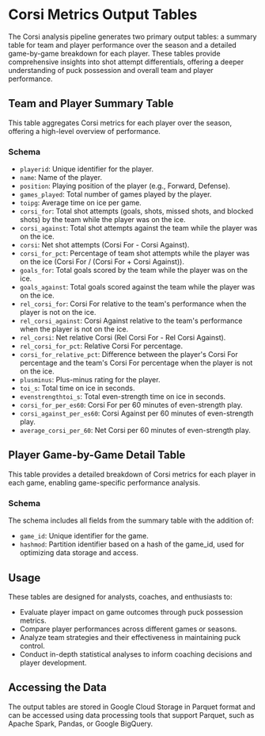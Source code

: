 # Corsi Metrics Output Tables

The Corsi analysis pipeline generates two primary output tables: a summary table for team and player performance over the season and a detailed game-by-game breakdown for each player. These tables provide comprehensive insights into shot attempt differentials, offering a deeper understanding of puck possession and overall team and player performance.

## Team and Player Summary Table

This table aggregates Corsi metrics for each player over the season, offering a high-level overview of performance.

### Schema

- `playerid`: Unique identifier for the player.
- `name`: Name of the player.
- `position`: Playing position of the player (e.g., Forward, Defense).
- `games_played`: Total number of games played by the player.
- `toipg`: Average time on ice per game.
- `corsi_for`: Total shot attempts (goals, shots, missed shots, and blocked shots) by the team while the player was on the ice.
- `corsi_against`: Total shot attempts against the team while the player was on the ice.
- `corsi`: Net shot attempts (Corsi For - Corsi Against).
- `corsi_for_pct`: Percentage of team shot attempts while the player was on the ice (Corsi For / (Corsi For + Corsi Against)).
- `goals_for`: Total goals scored by the team while the player was on the ice.
- `goals_against`: Total goals scored against the team while the player was on the ice.
- `rel_corsi_for`: Corsi For relative to the team's performance when the player is not on the ice.
- `rel_corsi_against`: Corsi Against relative to the team's performance when the player is not on the ice.
- `rel_corsi`: Net relative Corsi (Rel Corsi For - Rel Corsi Against).
- `rel_corsi_for_pct`: Relative Corsi For percentage.
- `corsi_for_relative_pct`: Difference between the player's Corsi For percentage and the team's Corsi For percentage when the player is not on the ice.
- `plusminus`: Plus-minus rating for the player.
- `toi_s`: Total time on ice in seconds.
- `evenstrengthtoi_s`: Total even-strength time on ice in seconds.
- `corsi_for_per_es60`: Corsi For per 60 minutes of even-strength play.
- `corsi_against_per_es60`: Corsi Against per 60 minutes of even-strength play.
- `average_corsi_per_60`: Net Corsi per 60 minutes of even-strength play.

## Player Game-by-Game Detail Table

This table provides a detailed breakdown of Corsi metrics for each player in each game, enabling game-specific performance analysis.

### Schema

The schema includes all fields from the summary table with the addition of:

- `game_id`: Unique identifier for the game.
- `hashmod`: Partition identifier based on a hash of the game_id, used for optimizing data storage and access.

## Usage

These tables are designed for analysts, coaches, and enthusiasts to:

- Evaluate player impact on game outcomes through puck possession metrics.
- Compare player performances across different games or seasons.
- Analyze team strategies and their effectiveness in maintaining puck control.
- Conduct in-depth statistical analyses to inform coaching decisions and player development.

## Accessing the Data

The output tables are stored in Google Cloud Storage in Parquet format and can be accessed using data processing tools that support Parquet, such as Apache Spark, Pandas, or Google BigQuery.

